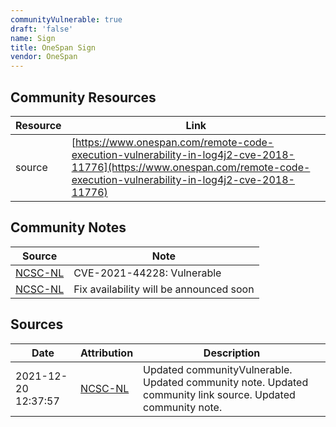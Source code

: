 ```yaml
---
communityVulnerable: true
draft: 'false'
name: Sign
title: OneSpan Sign
vendor: OneSpan
---
```



## Community Resources
| Resource | Link |
| --- | --- |
| source | [https://www.onespan.com/remote-code-execution-vulnerability-in-log4j2-cve-2018-11776](https://www.onespan.com/remote-code-execution-vulnerability-in-log4j2-cve-2018-11776) |

## Community Notes
| Source | Note |
| --- | --- |
| [NCSC-NL](https://github.com/NCSC-NL/log4shell/blob/main/software/README.md) | CVE-2021-44228: Vulnerable </ul> |
| [NCSC-NL](https://github.com/NCSC-NL/log4shell/blob/main/software/README.md) | Fix availability will be announced soon |

## Sources
| Date | Attribution | Description |
| --- | --- | --- |
| 2021-12-20 12:37:57 | [NCSC-NL](https://github.com/NCSC-NL/log4shell/blob/main/software/README.md) | Updated communityVulnerable. Updated community note. Updated community link source. Updated community note.  |
